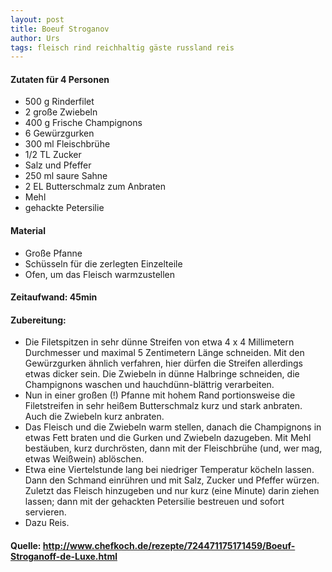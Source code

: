 ```yaml
---
layout: post
title: Boeuf Stroganov
author: Urs
tags: fleisch rind reichhaltig gäste russland reis
---
```

#### Zutaten für 4 Personen
 * 500 g Rinderfilet  
 * 2 große Zwiebeln  
 * 400 g Frische Champignons  
 * 6 Gewürzgurken  
 * 300 ml Fleischbrühe
 * 1/2 TL Zucker
 * Salz und Pfeffer  
 * 250 ml saure Sahne  
 * 2 EL Butterschmalz zum Anbraten  
 * Mehl
 * gehackte Petersilie  

#### Material
 * Große Pfanne
 * Schüsseln für die zerlegten Einzelteile
 * Ofen, um das Fleisch warmzustellen

#### Zeitaufwand: 45min  
#### Zubereitung:
* Die Filetspitzen in sehr dünne Streifen von etwa 4 x 4 Millimetern
  Durchmesser und maximal 5 Zentimetern Länge schneiden. Mit den
  Gewürzgurken ähnlich verfahren, hier dürfen die Streifen allerdings
  etwas dicker sein. Die Zwiebeln in dünne Halbringe schneiden, die
  Champignons waschen und hauchdünn-blättrig verarbeiten. 
* Nun in einer großen (!) Pfanne mit hohem Rand portionsweise die
  Filetstreifen in sehr heißem Butterschmalz kurz und stark anbraten.
  Auch die Zwiebeln kurz anbraten. 
* Das Fleisch und die Zwiebeln warm stellen, danach die Champignons in
  etwas Fett braten und die Gurken und Zwiebeln dazugeben. Mit Mehl
  bestäuben, kurz durchrösten, dann mit der Fleischbrühe (und, wer mag,
  etwas Weißwein) ablöschen. 
* Etwa eine Viertelstunde lang bei niedriger Temperatur köcheln lassen.
  Dann den Schmand einrühren und mit Salz, Zucker und Pfeffer würzen.
  Zuletzt das Fleisch hinzugeben und nur kurz (eine Minute) darin ziehen
  lassen; dann mit der gehackten Petersilie bestreuen und sofort
  servieren. 
* Dazu Reis.

#### Quelle: http://www.chefkoch.de/rezepte/724471175171459/Boeuf-Stroganoff-de-Luxe.html
